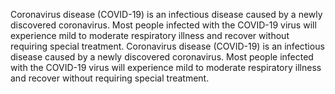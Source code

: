 Coronavirus disease (COVID-19) is an infectious disease caused by a newly discovered coronavirus. Most people infected with the COVID-19 virus will experience mild to moderate respiratory illness and recover without requiring special treatment.
Coronavirus disease (COVID-19) is an infectious disease caused by a newly discovered coronavirus. Most people infected with the COVID-19 virus will experience mild to moderate respiratory illness and recover without requiring special treatment.